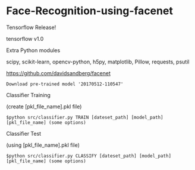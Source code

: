 # Face-Recognition-using-facenet

Tensorflow Release!

  tensorflow v1.0
  
Extra Python modules

  scipy, scikit-learn, opencv-python, h5py, matplotlib, Pillow, requests, psutil
  
https://github.com/davidsandberg/facenet

    Download pre-trained model '20170512-110547'

Classifier Training

(create [pkl_file_name].pkl file) 
  
    $python src/classifier.py TRAIN [dateset_path] [model_path] [pkl_file_name] (some options)



Classifier Test

(using [pkl_file_name].pkl file)

    $python src/classifier.py CLASSIFY [dateset_path] [model_path] [pkl_file_name] (some options)

      
  
 
